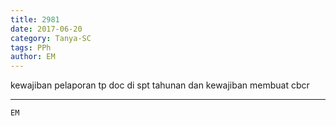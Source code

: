 ```yaml
---
title: 2981
date: 2017-06-20
category: Tanya-SC
tags: PPh
author: EM
---
```


kewajiban pelaporan tp doc di spt tahunan dan kewajiban membuat cbcr

---



`EM`
